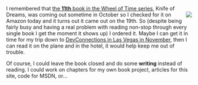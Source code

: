 I remembered that [the <b>11th</b> book in the Wheel of Time series](http://www.amazon.com/exec/obidos/redirect?path=ASIN/0312873077&link_code=as2&camp=1789&tag=duncanmackenz-20&creative=9325), Knife of Dreams, [<img src="http://images.amazon.com/images/P/0312873077.01._AA_SCMZZZZZZZ_.jpg" align="right" border="0" />](http://www.amazon.com/exec/obidos/redirect?path=ASIN/0312873077&link_code=as2&camp=1789&tag=duncanmackenz-20&creative=9325)was coming out sometime in October so I checked for it on Amazon today and it turns out it came out on the 19th. So (despite being fairly busy and having a real problem with reading non-stop through every single book I get the moment it shows up) I ordered it. Maybe I can get it in time for my trip down to [DevConnections in Las Vegas in November](http://www.devconnections.com/shows/aspfall2005/default.asp?s=65), then I can read it on the plane and in the hotel, it would help keep me out of trouble.

Of course, I could leave the book closed and do some **writing** instead of reading. I could work on chapters for my own book project, articles for this site, code for MSDN, or...